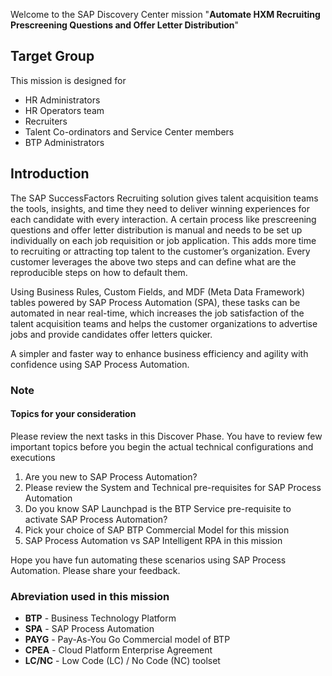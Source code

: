 Welcome to the SAP Discovery Center mission "**Automate HXM Recruiting Prescreening Questions and Offer Letter Distribution**" 

## Target Group
This mission is designed for
<ul>
<li> HR Administrators </li> 
<li>HR Operators team </li> 
<li>Recruiters </li> 
<li>Talent Co-ordinators and Service Center members </li> 
<li>BTP Administrators </li> 
</ul>

## Introduction
The SAP SuccessFactors Recruiting solution gives talent acquisition teams the tools, insights, and time they need to deliver winning experiences for each candidate with every interaction. A certain process like prescreening questions and offer letter distribution is manual and needs to be set up individually on each job requisition or job application. This adds more time to recruiting or attracting top talent to the customer’s organization. Every customer leverages the above two steps and can define what are the reproducible steps on how to default them.

Using Business Rules, Custom Fields, and MDF (Meta Data Framework) tables powered by SAP Process Automation (SPA), these tasks can be automated in near real-time, which increases the job satisfaction of the talent acquisition teams and helps the customer organizations to advertise jobs and provide candidates offer letters quicker.

A simpler and faster way to enhance business efficiency and agility with confidence using SAP Process Automation.
  
### Note
#### Topics for your consideration

Please review the next tasks in this Discover Phase. You have to review few important topics before you begin the actual technical configurations and executions

1. Are you new to SAP Process Automation?
2. Please review the System and Technical pre-requisites for SAP Process Automation
3. Do you know SAP Launchpad is the BTP Service pre-requisite to activate SAP Process Automation?
4. Pick your choice of SAP BTP Commercial Model for this mission
5. SAP Process Automation vs SAP Intelligent RPA in this mission

Hope you have fun automating these scenarios using SAP Process Automation. Please share your feedback.


### Abreviation used in this mission
* **BTP** - Business Technology Platform
* **SPA** - SAP Process Automation
* **PAYG** - Pay-As-You Go Commercial model of BTP
* **CPEA** - Cloud Platform Enterprise Agreement 
* **LC/NC** - Low Code (LC) / No Code (NC) toolset
